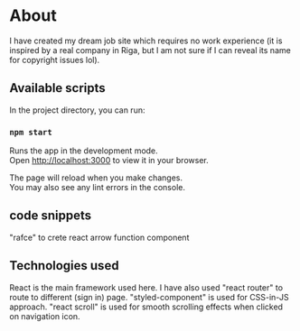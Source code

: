 # About

I have created my dream job site which requires no work experience (it is inspired by a real company in Riga, but I am not sure if I can reveal its name for copyright issues lol). 


## Available scripts
In the project directory, you can run:

### `npm start`

Runs the app in the development mode.\
Open [http://localhost:3000](http://localhost:3000) to view it in your browser.

The page will reload when you make changes.\
You may also see any lint errors in the console.

## code snippets

"rafce" to crete react arrow function component

## Technologies used
React is the main framework used here. 
I have also used "react router" to route to different (sign in) page. 
"styled-component" is used for CSS-in-JS approach. 
"react scroll" is used for smooth scrolling effects when clicked on navigation icon.
